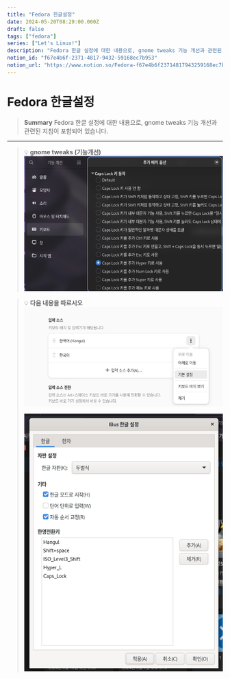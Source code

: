 ```yaml
---
title: "Fedora 한글설정"
date: 2024-05-20T08:29:00.000Z
draft: false
tags: ["fedora"]
series: ["Let's Linux!"]
description: "Fedora 한글 설정에 대한 내용으로, gnome tweaks 기능 개선과 관련된 지침이 포함되어 있습니다."
notion_id: "f67e4b6f-2371-4817-9432-59168ec7b953"
notion_url: "https://www.notion.so/Fedora-f67e4b6f23714817943259168ec7b953"
---
```


# Fedora 한글설정

> **Summary**
> Fedora 한글 설정에 대한 내용으로, gnome tweaks 기능 개선과 관련된 지침이 포함되어 있습니다.

---

> 💡 **gnome tweaks (기능개선)**
> ![Image](image_273de840eee8.png)
>
>

> 💡 **다음 내용을 따르시오**
> ![Image](image_35899c2117d1.png)
>
> ![Image](image_c0d83beb0c94.png)
>
>

